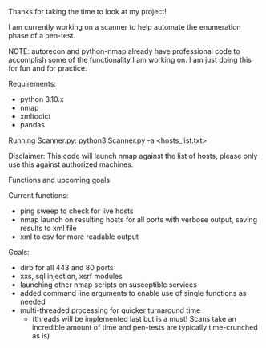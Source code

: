 Thanks for taking the time to look at my project!

I am currently working on a scanner to help automate the enumeration phase of a pen-test.

NOTE: autorecon and python-nmap already have professional code to accomplish some of the functionality I am working on. 
I am just doing this for fun and for practice.

Requirements: 

- python 3.10.x
- nmap
- xmltodict
- pandas

Running Scanner.py: python3 Scanner.py -a <hosts_list.txt>

Disclaimer: This code will launch nmap against the list of hosts, please only use this against authorized machines.





Functions and upcoming goals

Current functions:
- ping sweep to check for live hosts
- nmap launch on resulting hosts for all ports with verbose output, saving results to xml file 
- xml to csv for more readable output

Goals:
- dirb for all 443 and 80 ports
- xxs, sql injection, xsrf modules
- launching other nmap scripts on susceptible services
- added command line arguments to enable use of single functions as needed
- multi-threaded processing for quicker turnaround time 
	- (threads will be implemented last but is a must! Scans take an incredible amount of time and pen-tests are typically time-crunched as is)
